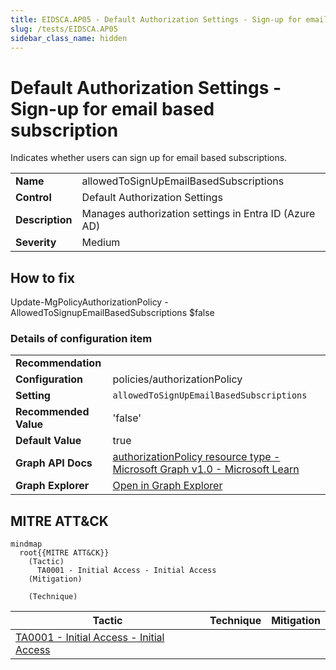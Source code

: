 ```yaml
---
title: EIDSCA.AP05 - Default Authorization Settings - Sign-up for email based subscription
slug: /tests/EIDSCA.AP05
sidebar_class_name: hidden
---
```


# Default Authorization Settings - Sign-up for email based subscription

Indicates whether users can sign up for email based subscriptions.

| | |
|-|-|
| **Name** | allowedToSignUpEmailBasedSubscriptions |
| **Control** | Default Authorization Settings |
| **Description** | Manages authorization settings in Entra ID (Azure AD) |
| **Severity** | Medium |

## How to fix

Update-MgPolicyAuthorizationPolicy -AllowedToSignupEmailBasedSubscriptions $false

### Details of configuration item
| | |
|-|-|
| **Recommendation** |  |
| **Configuration** | policies/authorizationPolicy |
| **Setting** | `allowedToSignUpEmailBasedSubscriptions` |
| **Recommended Value** | 'false' |
| **Default Value** | true |
| **Graph API Docs** | [authorizationPolicy resource type - Microsoft Graph v1.0 - Microsoft Learn](https://learn.microsoft.com/en-us/graph/api/resources/authorizationpolicy) |
| **Graph Explorer** | [Open in Graph Explorer](https://developer.microsoft.com/en-us/graph/graph-explorer?request=policies/authorizationPolicy&method=GET&version=beta&GraphUrl=https://graph.microsoft.com) |


## MITRE ATT&CK

```mermaid
mindmap
  root{{MITRE ATT&CK}}
    (Tactic)
      TA0001 - Initial Access - Initial Access
    (Mitigation)

    (Technique)

```
|Tactic|Technique|Mitigation|
|---|---|---|
|[TA0001 - Initial Access - Initial Access](https://attack.mitre.org/tactics/TA0001)|||

